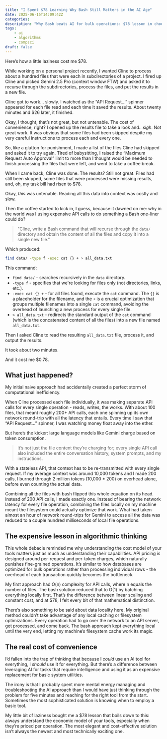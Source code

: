```yaml
---
title: "I Spent $78 Learning Why Bash Still Matters in the AI Age"
date: 2025-06-15T14:09:42Z
categories:
description: "Why Bash beats AI for bulk operations: $78 lesson in choosing the right tool. Engineering leaders' guide to balancing AI with command-line fundamentals."
tags:
    - ai
    - algorithms
    - compsci
draft: false
---
```


Here’s how a little laziness cost me $78.

While working on a personal project recently, I wanted Cline to process about a hundred files that were each in subdirectories of a project. I fired up Cline and picked Gemini 2.5 Pro (context window FTW) and asked it to recurse through the subdirectories, process the files, and put the results in a new file.

Cline got to work… slowly. I watched as the “API Request…” spinner appeared for each file read and each time it saved the results. About twenty minutes and $26 later, it finished.

Okay, I thought, that’s not great, but not untenable. The cost of convenience, right? I opened up the results file to take a look and.. *sigh*. Not great work. It was obvious that some files had been skipped despite my very careful instructions to process each and every one.

So, like a glutton for punishment, I made a list of the files Cline had skipped and asked it to try again. Tired of babysitting, I raised the “Maximum Request Auto Approval” limit to more than I thought would be needed to finish processing the files that were left, and went to take a coffee break.

When I came back, Cline was done. The results? Still not great. Files had still been skipped, some files that were processed were missing results, and, oh, my task bill had risen to $78.

Okay, *this* was untenable. Reading all this data into context was costly and slow.

Then the coffee started to kick in, I guess, because it dawned on me: why in the world was I using expensive API calls to do something a Bash one-liner could do?

> "Cline, write a Bash command that will recurse through the `data/` directory and obtain the content of all the files and copy it into a single new file."

Which produced:

```bash
find data/ -type f -exec cat {} + > all_data.txt
```

This command:

- `find data/` - searches recursively in the `data` directory.
- `-type f` - specifies that we're looking for files only (not directories, links, etc.).
- `-exec cat {} +` - for all files found, execute the `cat` command. The `{}` is a placeholder for the filename, and the `+` is a crucial optimization that groups multiple filenames into a single `cat` command, avoiding the overhead of launching a new process for every single file.
- `> all_data.txt` - redirects the standard output of the `cat` command (which is the concatenated content of all the files) into a new file named `all_data.txt`.

Then I asked Cline to read the resulting `all_data.txt` file, process it, and output the results.

It took about two minutes.

And it cost me $0.78.

## What just happened?

My initial naive approach had accidentally created a perfect storm of computational inefficiency.

When Cline processed each file individually, it was making separate API calls for every single operation - reads, writes, the works. With about 100 files, that meant roughly 200+ API calls, each one spinning up its own network round-trip with all the latency that entails. Every time I saw that “API Request…” spinner, I was watching money float away into the ether.

But here’s the kicker: large language models like Gemini charge based on token consumption.

> It’s not just the file content they’re charging for; every single API call also included the entire conversation history, system prompts, and my instructions.

With a stateless API, that context has to be re-transmitted with every single request. If my average context was around 10,000 tokens and I made 200 calls, I burned through 2 million tokens (10,000 * 200) on overhead alone, before even counting the actual data.

Combining all the files with bash flipped this whole equation on its head. Instead of 200 API calls, I made exactly one. Instead of bearing the network latency for every file operation, combining the files locally on my machine meant the filesystem could actually optimize that work. What had taken almost an hour of network round-trips for Gemini to access all the data was reduced to a couple hundred milliseconds of local file operations.

## The expensive lesson in algorithmic thinking

This whole debacle reminded me why understanding the cost model of your tools matters just as much as understanding their capabilities. API pricing is designed around per-request and per-token charges, which naturally punishes fine-grained operations. It’s similar to how databases are optimized for bulk operations rather than processing individual rows - the overhead of each transaction quickly becomes the bottleneck.

My first approach had O(n) complexity for API calls, where n equals the number of files. The bash solution reduced that to O(1) by batching everything locally first. That’s the difference between linear scaling and constant cost, and at $78, I felt every bit of that mathematical distinction.

There’s also something to be said about data locality here. My original method couldn’t take advantage of any local caching or filesystem optimizations. Every operation had to go over the network to an API server, get processed, and come back. The bash approach kept everything local until the very end, letting my machine’s filesystem cache work its magic.

## The real cost of convenience

I’d fallen into the trap of thinking that because I *could* use an AI tool for everything, I *should* use it for everything. But there’s a difference between leveraging AI for tasks that require intelligence and using it as an expensive replacement for basic system utilities.

The irony is that I probably spent more mental energy managing and troubleshooting the AI approach than I would have just thinking through the problem for five minutes and reaching for the right tool from the start. Sometimes the most sophisticated solution is knowing when to employ a basic tool.

My little bit of laziness bought me a $78 lesson that boils down to this: always understand the economic model of your tools, especially when they’re priced per operation. The most elegant and cost-effective solution isn’t always the newest and most technically exciting one.

